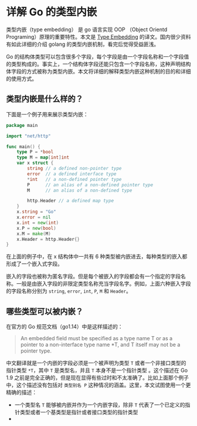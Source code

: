 # 详解 Go 的类型内嵌

类型内嵌（type embedding） 是 go 语言实现 OOP （Object Orientd Programing）原理的重要特性。本文是 [Type Embedding](https://go101.org/article/type-embedding.html) 的译文。国内很少资料有如此详细的介绍 golang 的类型内嵌机制，看完后觉得受益匪浅。

Go 的结构体类型可以包含很多个字段，每个字段是由一个字段名称和一个字段值的类型构成的。事实上，一个结构体字段还能只包含一个字段名称，这种声明结构体字段的方式被称为类型内嵌。本文将详细的解释类型内嵌这种机制的目的和详细的使用方式。

## 类型内嵌是什么样的？

下面是一个例子用来展示类型内嵌：

```go
package main

import "net/http"

func main() {
	type P = *bool
	type M = map[int]int
	var x struct {
		string // a defined non-pointer type
		error  // a defined interface type
		*int   // a non-defined pointer type
		P      // an alias of a non-defined pointer type
		M      // an alias of a non-defined type

		http.Header // a defined map type
	}
	x.string = "Go"
	x.error = nil
	x.int = new(int)
	x.P = new(bool)
	x.M = make(M)
	x.Header = http.Header{}
}
```

在上面的例子中，在 x 结构体中一共有 6 种类型被内嵌进去，每种类型的嵌入都形成了一个嵌入式字段。

嵌入的字段也被称为匿名字段。但是每个被嵌入的字段都会有一个指定的字段名称。一般是由嵌入字段的非限定类型名称充当字段名字。例如，上面六种嵌入字段的字段名称分别为 `string`, `error`, `int`, `P`, `M` 和 `Header`。

## 哪些类型可以被内嵌？

在官方的 Go 规范文档（go1.14）中是这样描述的：

> An embedded field must be specified as a type name T or as a pointer to a non-interface type name *T, and T itself may not be a pointer type.

中文翻译就是一个内嵌的字段必须是一个被声明为类型 `T` 或者一个非接口类型的指针类型 `*T`，其中 `T` 是类型名，并且 `T` 本身不是一个指针类型 。这个描述在 Go 1.9 之前是完全正确的，但是现在显得有些过时和不太准确了。比如上面那个例子中，这个描述没有包括对 `类型别名 P` 这种情况的涵盖。这里，本文试图使用一个更精确的描述：

- 一个类型名 `T` 能够被内嵌并作为一个内嵌字段，除非 `T` 代表了一个已定义的指针类型或者一个基类型是指针或者接口类型的指针类型
- 